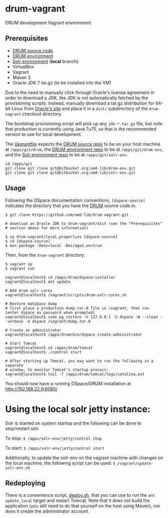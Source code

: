 # drum-vagrant

DRUM development Vagrant environment

## Prerequisites

- [DRUM source code](https://github.com/umd-lib/drum)
- [DRUM environment](https://github.com/umd-lib/drum-env)
- [Solr environment](https://github.com/umd-lib/solr-env) (**local** branch)
- VirtualBox
- Vagrant
- Maven 3
- Oracle JDK 7 tar.gz (to be installed into the VM)

Due to the need to manually click through Oracle's license agreement in order to
download a JDK, the JDK is not automatically fetched by the provisioning
scripts. Instead, manually download a tar.gz distribution for 64-bit Linux from
[Oracle's site](http://www.oracle.com/technetwork/java/javase/downloads/jdk7-downloads-1880260.html)
and place it in a `dist/` subdirectory of the `drum-vagrant` checkout
directory.

The bootstrap provisioning script will pick up any `jdk-*.tar.gz` file, but note
that production is currently using Java 7u75, so that is the recommended version
to use for local development.

The [Vagrantfile](Vagrantfile) expects the [DRUM source
repo](https://github.com/umd-lib/drum) to be on your host machine at
`/apps/git/drum`, the [DRUM environment
repo](https://github.com/umd-lib/drum-env) to be at `/apps/git/drum-env`,
and the [Solr environment repo](https://github.com/umd-lib/solr-env) to be at
`/apps/git/solr-env`.

```
cd /apps/git
git clone git clone git@bitbucket.org:umd-lib/drum-env.git
git clone git clone git@bitbucket.org:umd-lib/solr-env.git
```

## Usage

Following the DSpace documentation conventions, `[dspace-source]` indicates the directory that you have the
[DRUM](https://github.com/umd-lib/drum) source code in.

```
$ git clone https://github.com/umd-lib/drum-vagrant.git

# download an Oracle JDK to drum-vagrant/dist (see the "Prerequisites"
# section above for more information)

$ cp drum-vagrant/local.properties [dspace-source]
$ cd [dspace-source]
$ mvn package -Denv=local -Dmirage2.on=true
```

Then, from the `drum-vagrant` directory:

```
$ vagrant up
$ vagrant ssh

vagrant@localhost$ cd /apps/drum/dspace-installer
vagrant@localhost$ ant update 

# Add drum solr cores
vagrant@localhost$ /vagrant/scripts/drum-solr-cores.sh

# Restore database dump
# first place a production dump.tar.0 file in /vagrant, then run (enter dspace as password when prompted)
vagrant@localhost$ sudo pg_restore -h 127.0.0.1 -U dspace -W --clean --verbose -d dspace /vagrant/dump.tar.0

# Create an administrator
vagrant@localhost$ /apps/drum/bin/dspace create-administrator

# Start Tomcat
vagrant@localhost$ cd /apps/drum/tomcat
vagrant@localhost$ ./control start

# After starting up Tomcat, you may want to run the following in a separate
# window, to monitor Tomcat's startup process:
vagrant@localhost$ tail -f /apps/drum/tomcat/logs/catalina.out
```

You should now have a running DSpace/DRUM installation at
<http://192.168.22.9:8080/>

# Using the local solr jetty instance:
Solr is started on system startup and the following can be done to stop/restart solr.

To stop: `$ /apps/solr-env/jetty/control stop`

To start:  `$ /apps/solr-env/jetty/control start`

Additionally, to update the solr-env on the vagrant machine with changes on the local machine, the following script can be used: `$ /vagrant/update-solr-env.sh`

## Redeploying

There is a convenience script, [deploy.sh](scripts/deploy.sh), that you can use to run
the `ant update_local` target and restart Tomcat. Note that it does not build
the application (you still need to do that yourself on the host using Maven),
nor does it create the administrator account.
